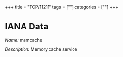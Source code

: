 +++
title = "TCP/11211"
tags = [""]
categories = [""]
+++

# IANA Data

_Name:_ memcache

_Description:_ Memory cache service

